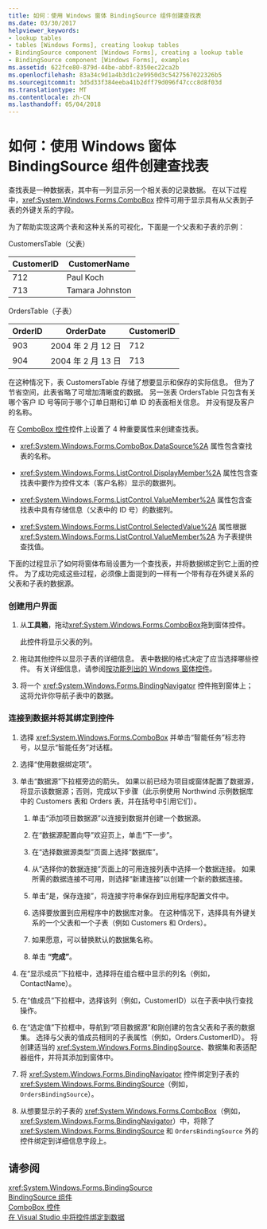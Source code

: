 ```yaml
---
title: 如何：使用 Windows 窗体 BindingSource 组件创建查找表
ms.date: 03/30/2017
helpviewer_keywords:
- lookup tables
- tables [Windows Forms], creating lookup tables
- BindingSource component [Windows Forms], creating a lookup table
- BindingSource component [Windows Forms], examples
ms.assetid: 622fce80-879d-44be-abbf-8350ec22ca2b
ms.openlocfilehash: 83a34c9d1a4b3d1c2e9950d3c5427567022326b5
ms.sourcegitcommit: 3d5d33f384eeba41b2dff79d096f47ccc8d8f03d
ms.translationtype: MT
ms.contentlocale: zh-CN
ms.lasthandoff: 05/04/2018
---
```

# <a name="how-to-create-a-lookup-table-with-the-windows-forms-bindingsource-component"></a>如何：使用 Windows 窗体 BindingSource 组件创建查找表
查找表是一种数据表，其中有一列显示另一个相关表的记录数据。 在以下过程中，<xref:System.Windows.Forms.ComboBox> 控件可用于显示具有从父表到子表的外键关系的字段。  
  
 为了帮助实现这两个表和这种关系的可视化，下面是一个父表和子表的示例：  
  
 CustomersTable（父表）  
  
|CustomerID|CustomerName|  
|----------------|------------------|  
|712|Paul Koch|  
|713|Tamara Johnston|  
  
 OrdersTable（子表）  
  
|OrderID|OrderDate|CustomerID|  
|-------------|---------------|----------------|  
|903|2004 年 2 月 12 日|712|  
|904|2004 年 2 月 13 日|713|  
  
 在这种情况下，表 CustomersTable 存储了想要显示和保存的实际信息。 但为了节省空间，此表省略了可增加清晰度的数据。 另一张表 OrdersTable 只包含有关哪个客户 ID 号等同于哪个订单日期和订单 ID 的表面相关信息。 并没有提及客户的名称。  
  
 在 [ComboBox 控件](../../../../docs/framework/winforms/controls/combobox-control-windows-forms.md)控件上设置了 4 种重要属性来创建查找表。  
  
-   <xref:System.Windows.Forms.ComboBox.DataSource%2A> 属性包含查找表的名称。  
  
-   <xref:System.Windows.Forms.ListControl.DisplayMember%2A> 属性包含查找表中要作为控件文本（客户名称）显示的数据列。  
  
-   <xref:System.Windows.Forms.ListControl.ValueMember%2A> 属性包含查找表中具有存储信息（父表中的 ID 号）的数据列。  
  
-   <xref:System.Windows.Forms.ListControl.SelectedValue%2A> 属性根据 <xref:System.Windows.Forms.ListControl.ValueMember%2A> 为子表提供查找值。  
  
 下面的过程显示了如何将窗体布局设置为一个查找表，并将数据绑定到它上面的控件。 为了成功完成这些过程，必须像上面提到的一样有一个带有存在外键关系的父表和子表的数据源。  
  
### <a name="to-create-the-user-interface"></a>创建用户界面  
  
1.  从**工具箱**，拖动<xref:System.Windows.Forms.ComboBox>拖到窗体控件。  
  
     此控件将显示父表的列。  
  
2.  拖动其他控件以显示子表的详细信息。 表中数据的格式决定了应当选择哪些控件。 有关详细信息，请参阅[按功能列出的 Windows 窗体控件](../../../../docs/framework/winforms/controls/windows-forms-controls-by-function.md)。  
  
3.  将一个 <xref:System.Windows.Forms.BindingNavigator> 控件拖到窗体上；这将允许你导航子表中的数据。  
  
### <a name="to-connect-to-the-data-and-bind-it-to-controls"></a>连接到数据并将其绑定到控件  
  
1.  选择 <xref:System.Windows.Forms.ComboBox> 并单击“智能任务”标志符号，以显示“智能任务”对话框。  
  
2.  选择“使用数据绑定项”。  
  
3.  单击“数据源”下拉框旁边的箭头。 如果以前已经为项目或窗体配置了数据源，将显示该数据源；否则，完成以下步骤（此示例使用 Northwind 示例数据库中的 Customers 表和 Orders 表，并在括号中引用它们）。  
  
    1.  单击“添加项目数据源”以连接到数据并创建一个数据源。  
  
    2.  在“数据源配置向导”欢迎页上，单击“下一步”。  
  
    3.  在“选择数据源类型”页面上选择“数据库”。  
  
    4.  从“选择你的数据连接”页面上的可用连接列表中选择一个数据连接。 如果所需的数据连接不可用，则选择“新建连接”以创建一个新的数据连接。  
  
    5.  单击“是，保存连接”，将连接字符串保存到应用程序配置文件中。  
  
    6.  选择要放置到应用程序中的数据库对象。 在这种情况下，选择具有外键关系的一个父表和一个子表（例如 Customers 和 Orders）。  
  
    7.  如果愿意，可以替换默认的数据集名称。  
  
    8.  单击 **“完成”**。  
  
4.  在“显示成员”下拉框中，选择将在组合框中显示的列名（例如，ContactName）。  
  
5.  在“值成员”下拉框中，选择该列（例如，CustomerID）以在子表中执行查找操作。  
  
6.  在“选定值”下拉框中，导航到“项目数据源”和刚创建的包含父表和子表的数据集。 选择与父表的值成员相同的子表属性（例如，Orders.CustomerID）。 将创建适当的 <xref:System.Windows.Forms.BindingSource>、数据集和表适配器组件，并将其添加到窗体中。  
  
7.  将 <xref:System.Windows.Forms.BindingNavigator> 控件绑定到子表的 <xref:System.Windows.Forms.BindingSource>（例如，`OrdersBindingSource`）。  
  
8.  从想要显示的子表的 <xref:System.Windows.Forms.ComboBox>（例如，<xref:System.Windows.Forms.BindingNavigator>）中，将除了 <xref:System.Windows.Forms.BindingSource> 和 `OrdersBindingSource` 外的控件绑定到详细信息字段上。  
  
## <a name="see-also"></a>请参阅  
 <xref:System.Windows.Forms.BindingSource>  
 [BindingSource 组件](../../../../docs/framework/winforms/controls/bindingsource-component.md)  
 [ComboBox 控件](../../../../docs/framework/winforms/controls/combobox-control-windows-forms.md)  
 [在 Visual Studio 中将控件绑定到数据](/visualstudio/data-tools/bind-controls-to-data-in-visual-studio)
